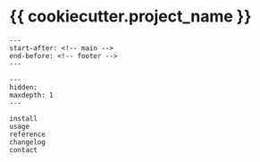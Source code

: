 # {{ cookiecutter.project_name }}

```{include} ../README.md
---
start-after: <!-- main -->
end-before: <!-- footer -->
---
```

```{toctree}
---
hidden:
maxdepth: 1
---

install
usage
reference
changelog
contact
```
